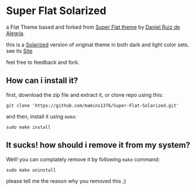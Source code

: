 # Super Flat Solarized #

a Flat Theme based and forked from [Super Flat theme][super-flat-repo] by [Daniel Ruiz de Alegría][daniel].

this is a [Solarized][solarized] version of original theme in both dark and light color sets. see its [Site][site]

feel free to feedback and fork.

[super-flat-repo]: https://github.com/daniruiz/Super-Flat-Remix-GNOME-theme
[daniel]: https://github.com/daniruiz
[solarized]: http://ethanschoonover.com/solarized
[site]: http://mamins1376.github.io/Super-Flat-Solarized

## How can i install it? ##
first, download the zip file and extract it, or clone repo using this:
```
git clone 'https://github.com/mamins1376/Super-Flat-Solarized.git'
```
and then, install it using `make`:
```
sudo make install
```

## It sucks! how should i remove it from my system? ##
Well! you can complately remove it  by following `make` command:
```
sudo make uninstall
```
please tell me the reason why you removed this ;)
